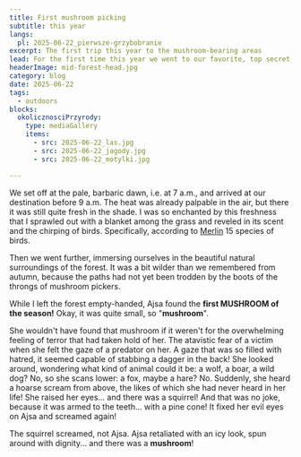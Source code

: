 ```yaml
---
title: First mushroom picking
subtitle: this year
langs:
  pl: 2025-06-22_pierwsze-grzybobranie
excerpt: The first trip this year to the mushroom-bearing areas
lead: For the first time this year we went to our favorite, top secret, mushroom-bearing areas.
headerImage: mid-forest-head.jpg
category: blog
date: 2025-06-22
tags:
  - outdoors
blocks:
  okolicznosciPrzyrody:
    type: mediaGallery
    items:
      - src: 2025-06-22_las.jpg
      - src: 2025-06-22_jagody.jpg
      - src: 2025-06-22_motylki.jpg

---
```

We set off at the pale, barbaric dawn, i.e. at 7 a.m., and arrived at our destination before 9 a.m. The heat was already palpable in the air, but there it was still quite fresh in the shade. I was so enchanted by this freshness that I sprawled out with a blanket among the grass and reveled in its scent and the chirping of birds. Specifically, according to [Merlin](https://merlin.allaboutbirds.org/) 15 species of birds.

Then we went further, immersing ourselves in the beautiful natural surroundings of the forest. It was a bit wilder than we remembered from autumn, because the paths had not yet been trodden by the boots of the throngs of mushroom pickers.

<block id="okolicznosciPrzyrody" />

While I left the forest empty-handed, Ajsa found the **first MUSHROOM of the season!** Okay, it was quite small, so "**mushroom**".

<block id="grzybek" type="media" template="lightbox-image" src="2025-06-22_grzybek.jpg" title="Unfortunately, we didn't have a banana on hand, so for scale - a cup" />

She wouldn't have found that mushroom if it weren't for the overwhelming feeling of terror that had taken hold of her. The atavistic fear of a victim when she felt the gaze of a predator on her. A gaze that was so filled with hatred, it seemed capable of stabbing a dagger in the back! She looked around, wondering what kind of animal could it be: a wolf, a boar, a wild dog? No, so she scans lower: a fox, maybe a hare? No. Suddenly, she heard a hoarse scream from above, the likes of which she had never heard in her life! She raised her eyes... and there was a squirrel! And that was no joke, because it was armed to the teeth... with a pine cone! It fixed her evil eyes on Ajsa and screamed again!

The squirrel screamed, not Ajsa. Ajsa retaliated with an icy look, spun around with dignity... and there was a **mushroom**!
